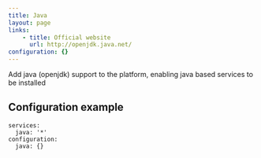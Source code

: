 ```yaml
---
title: Java
layout: page
links:
    - title: Official website
      url: http://openjdk.java.net/
configuration: {}
---
```

Add java (openjdk) support to the platform, enabling java based services to be installed

## Configuration example

    services:
      java: '*'
    configuration:
      java: {}
